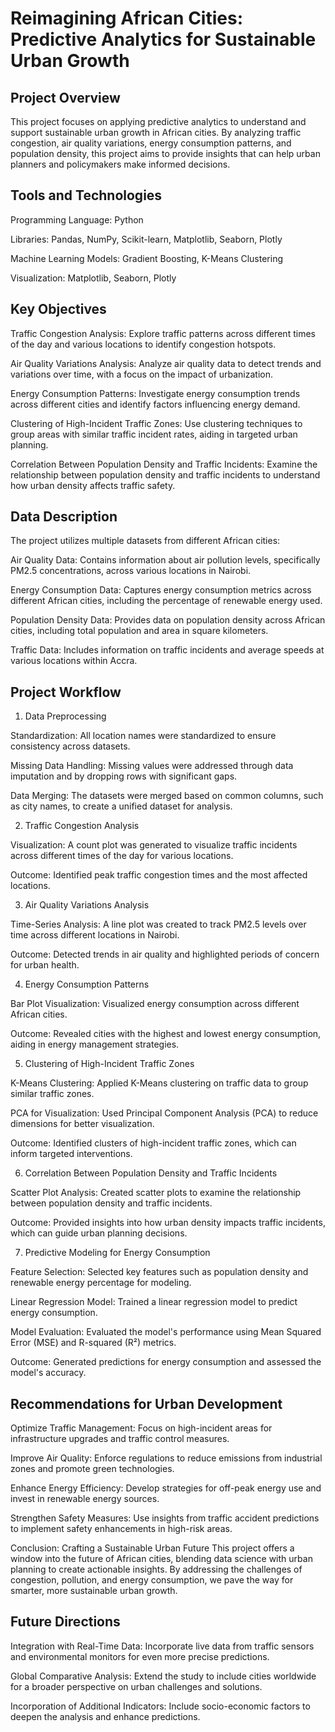 # Reimagining African Cities: Predictive Analytics for Sustainable Urban Growth

## Project Overview
This project focuses on applying predictive analytics to understand and support sustainable urban growth in African cities. By analyzing traffic congestion, air quality variations, energy consumption patterns, and population density, this project aims to provide insights that can help urban planners and policymakers make informed decisions.

## Tools and Technologies
Programming Language: Python

Libraries: Pandas, NumPy, Scikit-learn, Matplotlib, Seaborn, Plotly

Machine Learning Models: Gradient Boosting, K-Means Clustering

Visualization: Matplotlib, Seaborn, Plotly

## Key Objectives
Traffic Congestion Analysis: Explore traffic patterns across different times of the day and various locations to identify congestion hotspots.

Air Quality Variations Analysis: Analyze air quality data to detect trends and variations over time, with a focus on the impact of urbanization.

Energy Consumption Patterns: Investigate energy consumption trends across different cities and identify factors influencing energy demand.

Clustering of High-Incident Traffic Zones: Use clustering techniques to group areas with similar traffic incident rates, aiding in targeted urban planning.

Correlation Between Population Density and Traffic Incidents: Examine the relationship between population density and traffic incidents to understand how urban density affects traffic safety.

## Data Description
The project utilizes multiple datasets from different African cities:

Air Quality Data: Contains information about air pollution levels, specifically PM2.5 concentrations, across various locations in Nairobi.

Energy Consumption Data: Captures energy consumption metrics across different African cities, including the percentage of renewable energy used.

Population Density Data: Provides data on population density across African cities, including total population and area in square kilometers.

Traffic Data: Includes information on traffic incidents and average speeds at various locations within Accra.

## Project Workflow
1. Data Preprocessing

Standardization: All location names were standardized to ensure consistency across datasets.

Missing Data Handling: Missing values were addressed through data imputation and by dropping rows with significant gaps.

Data Merging: The datasets were merged based on common columns, such as city names, to create a unified dataset for analysis.

2. Traffic Congestion Analysis

Visualization: A count plot was generated to visualize traffic incidents across different times of the day for various locations.

Outcome: Identified peak traffic congestion times and the most affected locations.

3. Air Quality Variations Analysis

Time-Series Analysis: A line plot was created to track PM2.5 levels over time across different locations in Nairobi.

Outcome: Detected trends in air quality and highlighted periods of concern for urban health.

4. Energy Consumption Patterns
   
Bar Plot Visualization: Visualized energy consumption across different African cities.

Outcome: Revealed cities with the highest and lowest energy consumption, aiding in energy management strategies.

5. Clustering of High-Incident Traffic Zones

K-Means Clustering: Applied K-Means clustering on traffic data to group similar traffic zones.

PCA for Visualization: Used Principal Component Analysis (PCA) to reduce dimensions for better visualization.

Outcome: Identified clusters of high-incident traffic zones, which can inform targeted interventions.

6. Correlation Between Population Density and Traffic Incidents
   
Scatter Plot Analysis: Created scatter plots to examine the relationship between population density and traffic incidents.

Outcome: Provided insights into how urban density impacts traffic incidents, which can guide urban planning decisions.

7. Predictive Modeling for Energy Consumption
   
Feature Selection: Selected key features such as population density and renewable energy percentage for modeling.

Linear Regression Model: Trained a linear regression model to predict energy consumption.

Model Evaluation: Evaluated the model's performance using Mean Squared Error (MSE) and R-squared (R²) metrics.

Outcome: Generated predictions for energy consumption and assessed the model's accuracy.

## Recommendations for Urban Development
Optimize Traffic Management: Focus on high-incident areas for infrastructure upgrades and traffic control measures.

Improve Air Quality: Enforce regulations to reduce emissions from industrial zones and promote green technologies.

Enhance Energy Efficiency: Develop strategies for off-peak energy use and invest in renewable energy sources.

Strengthen Safety Measures: Use insights from traffic accident predictions to implement safety enhancements in high-risk areas.

Conclusion: Crafting a Sustainable Urban Future
This project offers a window into the future of African cities, blending data science with urban planning to create actionable insights. By addressing the challenges of congestion, pollution, and energy consumption, we pave the way for smarter, more sustainable urban growth.

## Future Directions
Integration with Real-Time Data: Incorporate live data from traffic sensors and environmental monitors for even more precise predictions.

Global Comparative Analysis: Extend the study to include cities worldwide for a broader perspective on urban challenges and solutions.

Incorporation of Additional Indicators: Include socio-economic factors to deepen the analysis and enhance predictions.
